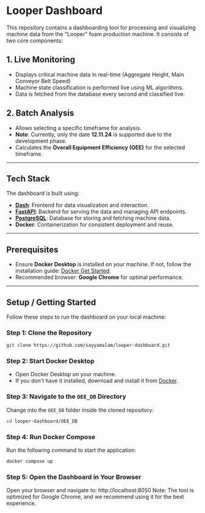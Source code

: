 # Looper Dashboard

This repository contains a dashboarding tool for processing and visualizing machine data from the "Looper" foam production machine. It consists of two core components:

## 1. **Live Monitoring**
- Displays critical machine data in real-time (Aggregate Height, Main Conveyor Belt Speed)
- Machine state classification is performed live using ML algorithms.
- Data is fetched from the database every second and classified live.

## 2. **Batch Analysis**
- Allows selecting a specific timeframe for analysis.
- **Note**: Currently, only the date **12.11.24** is supported due to the development phase.
- Calculates the **Overall Equipment Efficiency (OEE)** for the selected timeframe.

---

## Tech Stack
The dashboard is built using:
- **[Dash](OEE_DB/dash/)**: Frontend for data visualization and interaction.
- **[FastAPI](OEE_DB/fastapi/)**: Backend for serving the data and managing API endpoints.
- **[PostgreSQL](OEE_DB/postgres_with_data/)**: Database for storing and fetching machine data.
- **Docker**: Containerization for consistent deployment and reuse.

---

## Prerequisites
- Ensure **Docker Desktop** is installed on your machine. If not, follow the installation guide: [Docker Get Started](https://www.docker.com/get-started/).
- Recommended browser: **Google Chrome** for optimal performance.

---

## Setup / Getting Started
Follow these steps to run the dashboard on your local machine:

### Step 1: Clone the Repository
```bash
git clone https://github.com/sayyamalam/looper-dashboard.git
```

### Step 2: Start Docker Desktop
- Open Docker Desktop on your machine. 
- If you don't have it installed, download and install it from [Docker](https://www.docker.com/get-started/).

### Step 3: Navigate to the `OEE_DB` Directory
Change into the `OEE_DB` folder inside the cloned repository:
```bash
cd looper-dashboard/OEE_DB
```

### Step 4: Run Docker Compose
Run the following command to start the application:
```bash
docker compose up
```

### Step 5: Open the Dashboard in Your Browser
Open your browser and navigate to: http://localhost:8050
Note: The tool is optimized for Google Chrome, and we recommend using it for the best experience.


